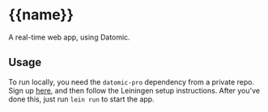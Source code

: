 # {{name}}

A real-time web app, using Datomic.

## Usage

To run locally, you need the `datomic-pro` dependency from a private repo. Sign up [here](https://www.datomic.com/get-datomic.html), and then follow the Leiningen setup instructions.
After you've done this, just run `lein run` to start the app.

